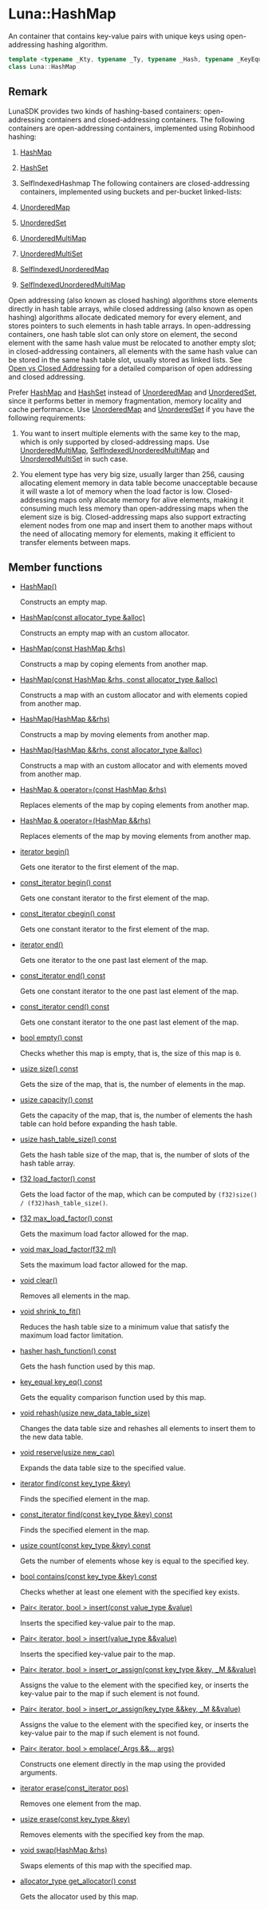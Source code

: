 # Luna::HashMap
An container that contains key-value pairs with unique keys using open-addressing hashing algorithm. 

```c++
template <typename _Kty, typename _Ty, typename _Hash, typename _KeyEqual, typename _Alloc>
class Luna::HashMap
```



## Remark
LunaSDK provides two kinds of hashing-based containers: open-addressing containers and closed-addressing containers. The following containers are open-addressing containers, implemented using Robinhood hashing:

1. [HashMap](class_luna_1_1_hash_map.md)

1. [HashSet](class_luna_1_1_hash_set.md)

1. SelfIndexedHashmap The following containers are closed-addressing containers, implemented using buckets and per-bucket linked-lists:

1. [UnorderedMap](class_luna_1_1_unordered_map.md)

1. [UnorderedSet](class_luna_1_1_unordered_set.md)

1. [UnorderedMultiMap](class_luna_1_1_unordered_multi_map.md)

1. [UnorderedMultiSet](class_luna_1_1_unordered_multi_set.md)

1. [SelfIndexedUnorderedMap](class_luna_1_1_self_indexed_unordered_map.md)

1. [SelfIndexedUnorderedMultiMap](class_luna_1_1_self_indexed_unordered_multi_map.md)

Open addressing (also known as closed hashing) algorithms store elements directly in hash table arrays, while closed addressing (also known as open hashing) algorithms allocate dedicated memory for every element, and stores pointers to such elements in hash table arrays. In open-addressing containers, one hash table slot can only store on element, the second element with the same hash value must be relocated to another empty slot; in closed-addressing containers, all elements with the same hash value can be stored in the same hash table slot, usually stored as linked lists. See [Open vs Closed Addressing](https://programming.guide/hash-tables-open-vs-closed-addressing.html) for a detailed comparison of open addressing and closed addressing.

Prefer [HashMap](class_luna_1_1_hash_map.md) and [HashSet](class_luna_1_1_hash_set.md) instead of [UnorderedMap](class_luna_1_1_unordered_map.md) and [UnorderedSet](class_luna_1_1_unordered_set.md), since it performs better in memory fragmentation, memory locality and cache performance. Use [UnorderedMap](class_luna_1_1_unordered_map.md) and [UnorderedSet](class_luna_1_1_unordered_set.md) if you have the following requirements:

1. You want to insert multiple elements with the same key to the map, which is only supported by closed-addressing maps. Use [UnorderedMultiMap](class_luna_1_1_unordered_multi_map.md), [SelfIndexedUnorderedMultiMap](class_luna_1_1_self_indexed_unordered_multi_map.md) and [UnorderedMultiSet](class_luna_1_1_unordered_multi_set.md) in such case.

1. You element type has very big size, usually larger than 256, causing allocating element memory in data table become unacceptable because it will waste a lot of memory when the load factor is low. Closed-addressing maps only allocate memory for alive elements, making it consuming much less memory than open-addressing maps when the element size is big. Closed-addressing maps also support extracting element nodes from one map and insert them to another maps without the need of allocating memory for elements, making it efficient to transfer elements between maps. 

## Member functions
* [HashMap()](class_luna_1_1_hash_map_1a8e7da885280257b837a2de2b94e02fcd.md)

    Constructs an empty map. 

* [HashMap(const allocator_type &alloc)](class_luna_1_1_hash_map_1a94faee862d13b8063b31b884435eed05.md)

    Constructs an empty map with an custom allocator. 

* [HashMap(const HashMap &rhs)](class_luna_1_1_hash_map_1a78b0dadb3f961dd5f665d295f90f9391.md)

    Constructs a map by coping elements from another map. 

* [HashMap(const HashMap &rhs, const allocator_type &alloc)](class_luna_1_1_hash_map_1a01ee6fafc0882937510946f626f6bc9e.md)

    Constructs a map with an custom allocator and with elements copied from another map. 

* [HashMap(HashMap &&rhs)](class_luna_1_1_hash_map_1ae8fa1ee213412e9dd0bce31f3837a3eb.md)

    Constructs a map by moving elements from another map. 

* [HashMap(HashMap &&rhs, const allocator_type &alloc)](class_luna_1_1_hash_map_1aecfd83a95d996d423d5e746946c27fff.md)

    Constructs a map with an custom allocator and with elements moved from another map. 

* [HashMap & operator=(const HashMap &rhs)](class_luna_1_1_hash_map_1ab66c4c58784d209e1bd33fdf4f794056.md)

    Replaces elements of the map by coping elements from another map. 

* [HashMap & operator=(HashMap &&rhs)](class_luna_1_1_hash_map_1a1bdcfce84379a6f8aca122d1b52cd33a.md)

    Replaces elements of the map by moving elements from another map. 

* [iterator begin()](class_luna_1_1_hash_map_1ad69bd11391be1a1dba5c8202259664f8.md)

    Gets one iterator to the first element of the map. 

* [const_iterator begin() const](class_luna_1_1_hash_map_1a29305669b60ca1680752e2fc3592ba99.md)

    Gets one constant iterator to the first element of the map. 

* [const_iterator cbegin() const](class_luna_1_1_hash_map_1a39112ae08f6ffc7ee58c6aa79772e094.md)

    Gets one constant iterator to the first element of the map. 

* [iterator end()](class_luna_1_1_hash_map_1acad38d52497a975bfb6f2f6acd76631f.md)

    Gets one iterator to the one past last element of the map. 

* [const_iterator end() const](class_luna_1_1_hash_map_1accf9a4bd0c34d4a5f6a7dab66ea10cdc.md)

    Gets one constant iterator to the one past last element of the map. 

* [const_iterator cend() const](class_luna_1_1_hash_map_1a93791e61ab486b4022c389d634b4facc.md)

    Gets one constant iterator to the one past last element of the map. 

* [bool empty() const](class_luna_1_1_hash_map_1a644718bb2fb240de962dc3c9a1fdf0dc.md)

    Checks whether this map is empty, that is, the size of this map is `0`. 

* [usize size() const](class_luna_1_1_hash_map_1a79348f1b7c06b34052b42656a0279429.md)

    Gets the size of the map, that is, the number of elements in the map. 

* [usize capacity() const](class_luna_1_1_hash_map_1ad96bf59cb22e917cbd210ba068e8acb3.md)

    Gets the capacity of the map, that is, the number of elements the hash table can hold before expanding the hash table. 

* [usize hash_table_size() const](class_luna_1_1_hash_map_1ace4cb83fbe1efc093ab5cd0180cc6868.md)

    Gets the hash table size of the map, that is, the number of slots of the hash table array. 

* [f32 load_factor() const](class_luna_1_1_hash_map_1a98c20997abc3070d80e9c2e70afa0493.md)

    Gets the load factor of the map, which can be computed by `(f32)size() / (f32)hash_table_size()`. 

* [f32 max_load_factor() const](class_luna_1_1_hash_map_1aebb6ef2d39e739cc28a67244e423a3a8.md)

    Gets the maximum load factor allowed for the map. 

* [void max_load_factor(f32 ml)](class_luna_1_1_hash_map_1a9102a0c114eea9587ad22afc2a1ccc3c.md)

    Sets the maximum load factor allowed for the map. 

* [void clear()](class_luna_1_1_hash_map_1ac8bb3912a3ce86b15842e79d0b421204.md)

    Removes all elements in the map. 

* [void shrink_to_fit()](class_luna_1_1_hash_map_1a5f16304f80b6fb253c7b0ead3e16dd18.md)

    Reduces the hash table size to a minimum value that satisfy the maximum load factor limitation. 

* [hasher hash_function() const](class_luna_1_1_hash_map_1a72ffe2880da1c06d22d90000f9720967.md)

    Gets the hash function used by this map. 

* [key_equal key_eq() const](class_luna_1_1_hash_map_1a10b2be386447b0ab61e83d0f5527b688.md)

    Gets the equality comparison function used by this map. 

* [void rehash(usize new_data_table_size)](class_luna_1_1_hash_map_1adf0955ccf1cdbb66fd3e51036166efbb.md)

    Changes the data table size and rehashes all elements to insert them to the new data table. 

* [void reserve(usize new_cap)](class_luna_1_1_hash_map_1aa1c32ac6498d3f6d21cab98d1cbf3455.md)

    Expands the data table size to the specified value. 

* [iterator find(const key_type &key)](class_luna_1_1_hash_map_1a9c9766a96c492f3e9e5861d6b4f87387.md)

    Finds the specified element in the map. 

* [const_iterator find(const key_type &key) const](class_luna_1_1_hash_map_1af2a080484f0b756af6f218c0e6bae306.md)

    Finds the specified element in the map. 

* [usize count(const key_type &key) const](class_luna_1_1_hash_map_1a2d5dc5e3872df3149f3c3ac730ff5607.md)

    Gets the number of elements whose key is equal to the specified key. 

* [bool contains(const key_type &key) const](class_luna_1_1_hash_map_1aa0b05f4f6c691fbe71159c631dded53b.md)

    Checks whether at least one element with the specified key exists. 

* [Pair< iterator, bool > insert(const value_type &value)](class_luna_1_1_hash_map_1a45549ac2883165244dbc0005a33dac64.md)

    Inserts the specified key-value pair to the map. 

* [Pair< iterator, bool > insert(value_type &&value)](class_luna_1_1_hash_map_1adfc3632f295d0c500bafbe68b91757f8.md)

    Inserts the specified key-value pair to the map. 

* [Pair< iterator, bool > insert_or_assign(const key_type &key, _M &&value)](class_luna_1_1_hash_map_1aad213718c308bedbbf92cb81e182cf54.md)

    Assigns the value to the element with the specified key, or inserts the key-value pair to the map if such element is not found. 

* [Pair< iterator, bool > insert_or_assign(key_type &&key, _M &&value)](class_luna_1_1_hash_map_1aec69432164a51529a980ba873fbc0c64.md)

    Assigns the value to the element with the specified key, or inserts the key-value pair to the map if such element is not found. 

* [Pair< iterator, bool > emplace(_Args &&... args)](class_luna_1_1_hash_map_1a044dbf1291b7cfaae7c7f433d582f937.md)

    Constructs one element directly in the map using the provided arguments. 

* [iterator erase(const_iterator pos)](class_luna_1_1_hash_map_1a29790c28710ec0e64b48c2f4edd0b08c.md)

    Removes one element from the map. 

* [usize erase(const key_type &key)](class_luna_1_1_hash_map_1a34dd266404ddfcb1683866f0c203904e.md)

    Removes elements with the specified key from the map. 

* [void swap(HashMap &rhs)](class_luna_1_1_hash_map_1ab26678fec10dd0e3974550c754cf0124.md)

    Swaps elements of this map with the specified map. 

* [allocator_type get_allocator() const](class_luna_1_1_hash_map_1a6e99c6263568d88f95ca01dc694f1051.md)

    Gets the allocator used by this map. 

